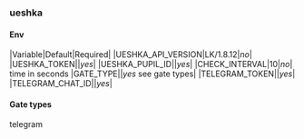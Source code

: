 ### ueshka

#### Env
|Variable|Default|Required|
|UESHKA_API_VERSION|LK/1.8.12|_no_|
|UESHKA_TOKEN||_yes_|
|UESHKA_PUPIL_ID||_yes_|
|CHECK_INTERVAL|10|_no_| time in seconds
|GATE_TYPE||_yes_ see gate types|
|TELEGRAM_TOKEN||_yes_|
|TELEGRAM_CHAT_ID||_yes_|

#### Gate types
telegram